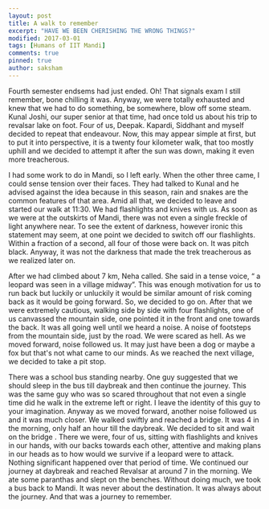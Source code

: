 ```yaml
---
layout: post
title: A walk to remember
excerpt: "HAVE WE BEEN CHERISHING THE WRONG THINGS?"
modified: 2017-03-01
tags: [Humans of IIT Mandi]
comments: true
pinned: true
author: saksham
---
```





Fourth semester endsems had just ended. Oh! That signals exam I still remember, bone chilling it was. Anyway, we were totally exhausted and knew that we had to do something, be somewhere, blow off some steam. Kunal Joshi, our super senior at that time, had once told us about his trip to revalsar lake on foot. Four of us, Deepak. Kapardi, Siddhant and myself decided to repeat that endeavour. Now, this may appear simple at first, but to put it into perspective, it is a twenty four kilometer walk, that too mostly uphill and we decided to attempt it after the sun was down, making it even more  treacherous. 

I had some work to do in Mandi, so I left early. When the other three came, I could sense tension over their faces. They had talked to Kunal and he advised against the idea because in this season, rain and snakes are the common features of that area. Amid all that, we decided to leave and started our walk at 11:30. We had flashlights and knives with us. As soon as we were at the outskirts of Mandi, there was not even a single freckle of light anywhere near. To see the extent of darkness, however ironic this statement may seem, at one point we decided to switch off our flashlights. Within a fraction of a second, all four of those were back on. It was pitch black. Anyway, it was not the darkness that made the trek treacherous as we realized later on. 

After we had climbed about 7 km, Neha called. She said in a tense voice, “ a leopard was seen in a village midway”. This was enough motivation for us to run back but luckily or unluckily it would be similar amount of risk coming back as it would be going forward. So, we decided to go on. After that we were extremely cautious, walking side by side with four flashlights, one of us canvassed the mountain side, one pointed it in the front and one towards the back. It was all going well until we heard a noise. A noise of footsteps from the mountain side, just by the road. We were scared as hell. As we moved forward, noise followed us. It may just have been a dog or maybe a fox but that's not what came to our minds. As we reached the next village, we decided to take a pit stop. 

There was a school bus standing nearby. One guy suggested that we should sleep in the bus till daybreak and then continue the journey. This was the same guy who was so scared throughout that not even a single time did he walk in the extreme left or right. I leave the identity of this guy to your imagination. Anyway as we moved forward, another noise followed us and it was much closer. We walked swiftly and reached a bridge. It was 4 in the morning, only half an hour till the daybreak. We decided to sit and wait on the bridge . There we were, four of us, sitting with flashlights and knives in our hands, with our backs towards each other, attentive and making plans in our heads as to how would we survive if a leopard were to attack. Nothing significant happened over that period of time. We continued our journey at daybreak and reached Revalsar at around 7 in the morning. We ate some paranthas and slept on the benches. Without doing much, we took a bus back to Mandi. It was never about the destination. It was always about the journey. And that was a journey to remember.






